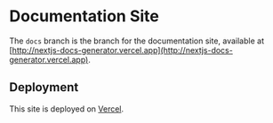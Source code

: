 # Documentation Site

The `docs` branch is the branch for the documentation site, available at [http://nextjs-docs-generator.vercel.app](http://nextjs-docs-generator.vercel.app).

## Deployment

This site is deployed on [Vercel](https://vercel.com/dashboard).

